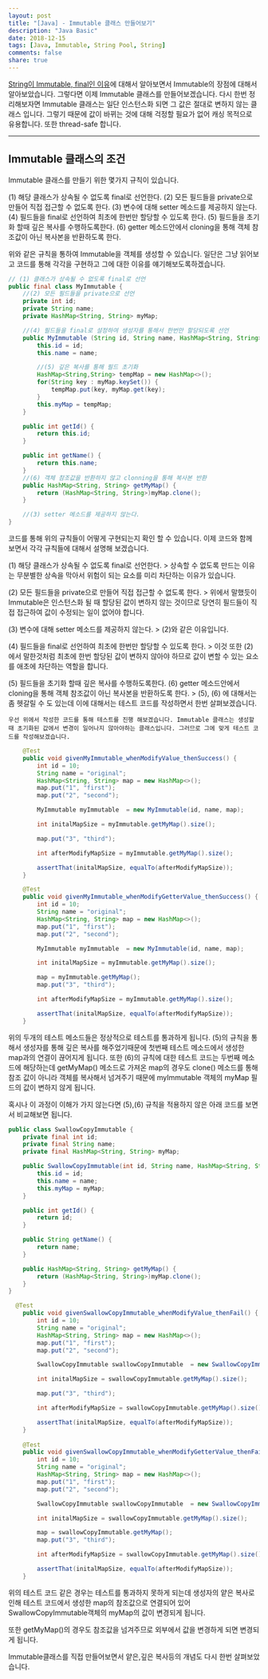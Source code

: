 ```yaml
---
layout: post
title: "[Java] - Immutable 클래스 만들어보기"
description: "Java Basic"
date: 2018-12-15
tags: [Java, Immutable, String Pool, String]
comments: false
share: true
---
```


[String이 Immutable, final인 이유](https://daehoho.github.io/2018-12-09/JAVA-String%EC%9D%B4-Immutable,-final%EC%9D%B8-%EC%9D%B4%EC%9C%A0/)에 대해서 알아보면서 Immutable의 장점에 대해서 알아보았습니다. 그렇다면 이제 Immutable 클래스를 만들어보겠습니다.
다시 한번 정리해보자면 Immutable 클래스는 일단 인스턴스화 되면 그 값은 절대로 변하지 않는 클래스 입니다. 
그렇기 때문에 값이 바뀌는 것에 대해 걱정할 필요가 없어 캐싱 목적으로 유용합니다. 또한 thread-safe 합니다.

---

## Immutable 클래스의 조건

Immutable 클래스를 만들기 위한 몇가지 규칙이 있습니다. 

(1) 해당 클래스가 상속될 수 없도록 final로 선언한다.
(2) 모든 필드들을 private으로 만들어 직접 접근할 수 없도록 한다.
(3) 변수에 대해 setter 메소드를 제공하지 않는다.
(4) 필드들을 final로 선언하여 최초에 한번만 할당할 수 있도록 한다.
(5) 필드들을 초기화 할때 깊은 복사를 수행하도록한다.
(6) getter 메소드안에서 cloning을 통해 객체 참조값이 아닌 복사본을 반환하도록 한다.
   
위와 같은 규칙을 통하여 Immutable을 객체를 생성할 수 있습니다. 일단은 그냥 읽어보고 코드를 통해 각각을 구현하고 그에 대한 이유를 얘기해보도록하겠습니다.

```java
// (1) 클래스가 상속될 수 없도록 final로 선언
public final class MyImmutable {
    //(2) 모든 필드들을 private으로 선언
    private int id;
    private String name;
    private HashMap<String, String> myMap;

    //(4) 필드들을 final로 설정하여 생성자를 통해서 한번만 할당되도록 선언
    public MyImmutable (String id, String name, HashMap<String, String> myMap) {
        this.id = id;
        this.name = name;

        //(5) 깊은 복사를 통해 필드 초기화
        HashMap<String,String> tempMap = new HashMap<>();
        for(String key : myMap.keySet()) {
            tempMap.put(key, myMap.get(key);
        }
        this.myMap = tempMap;
    }

    public int getId() {
        return this.id;
    }

    public int getName() {
        return this.name;
    }
    //(6) 객체 참조값을 반환하지 않고 clonning을 통해 복사본 반환
    public HashMap<String, String> getMyMap() {
        return (HashMap<String, String>)myMap.clone();
    }

    //(3) setter 메소드를 제공하지 않는다.
}
```

코드를 통해 위의 규칙들이 어떻게 구현되는지 확인 할 수 있습니다. 이제 코드와 함께 보면서 각각 규칙들에 대해서 설명해 보겠습니다.

(1) 해당 클래스가 상속될 수 없도록 final로 선언한다.
    > 상속할 수 없도록 만드는 이유는 무분별한 상속을 막아서 위험이 되는 요소를 미리 차단하는 이유가 있습니다.

(2) 모든 필드들을 private으로 만들어 직접 접근할 수 없도록 한다.
    > 위에서 말했듯이 Immutable은 인스턴스화 될 때 할당된 값이 변하지 않는 것이므로 당연히 필드들이 직접 접근하여 값이 수정되는 일이 없어야 합니다.

(3) 변수에 대해 setter 메소드를 제공하지 않는다.
    > (2)와 같은 이유입니다.

(4) 필드들을 final로 선언하여 최초에 한번만 할당할 수 있도록 한다.
    > 이것 또한 (2)에서 말한것처럼 최초에 한번 할당된 값이 변하지 않아야 하므로 값이 변할 수 있는 요소를 애초에 차단하는 역할을 합니다.

(5) 필드들을 초기화 할때 깊은 복사를 수행하도록한다.
(6) getter 메소드안에서 cloning을 통해 객체 참조값이 아닌 복사본을 반환하도록 한다.
    > (5), (6) 에 대해서는 좀 헷갈릴 수 도 있는데 이에 대해서는 테스트 코드를 작성하면서 한번 살펴보겠습니다.
    
    우선 위에서 작성한 코드를 통해 테스트를 진행 해보겠습니다. Immutable 클래스는 생성할때 초기화된 값에서 변경이 일어나지 않아야하는 클래스입니다. 그러므로 그에 맞게 테스트 코드를 작성해보겠습니다.

```java
    @Test
    public void givenMyImmutable_whenModifyValue_thenSuccess() {
        int id = 10;
        String name = "original";
        HashMap<String, String> map = new HashMap<>();
        map.put("1", "first");
        map.put("2", "second");

        MyImmutable myImmutable  = new MyImmutable(id, name, map);

        int initalMapSize = myImmutable.getMyMap().size();

        map.put("3", "third");

        int afterModifyMapSize = myImmutable.getMyMap().size();

        assertThat(initalMapSize, equalTo(afterModifyMapSize));
    }

    @Test
    public void givenMyImmutable_whenModifyGetterValue_thenSuccess() {
        int id = 10;
        String name = "original";
        HashMap<String, String> map = new HashMap<>();
        map.put("1", "first");
        map.put("2", "second");

        MyImmutable myImmutable  = new MyImmutable(id, name, map);

        int initalMapSize = myImmutable.getMyMap().size();

        map = myImmutable.getMyMap();
        map.put("3", "third");

        int afterModifyMapSize = myImmutable.getMyMap().size();

        assertThat(initalMapSize, equalTo(afterModifyMapSize));
    }
```
위의 두개의 테스트 메소드들은 정상적으로 테스트를 통과하게 됩니다. (5)의 규칙을 통해서 생성자를 통해 깊은 복사를 해주었기때문에 첫번째 테스트 메소드에서 생성한 map과의 연결이 끊어지게 됩니다.
또한 (6)의 규칙에 대한 테스트 코드는 두번째 메소드에 해당하는데 getMyMap() 메소드로 가져온 map의 경우도 clone() 메소드를 통해 참조 값이 아니라 객체를 복사해서 넘겨주기 때문에 myImmutable 객체의 myMap 필드의 값이 변하지 않게 됩니다. 

혹시나 이 과정이 이해가 가지 않는다면 (5),(6) 규칙을 적용하지 않은 아래 코드를 보면서 비교해보면 됩니다.

```java
public class SwallowCopyImmutable {
    private final int id;
    private final String name;
    private final HashMap<String, String> myMap;

    public SwallowCopyImmutable(int id, String name, HashMap<String, String> myMap) {
        this.id = id;
        this.name = name;
        this.myMap = myMap;
    }

    public int getId() {
        return id;
    }

    public String getName() {
        return name;
    }

    public HashMap<String, String> getMyMap() {
        return (HashMap<String, String>)myMap.clone();
    }
}

  @Test
    public void givenSwallowCopyImmutable_whenModifyValue_thenFail() {
        int id = 10;
        String name = "original";
        HashMap<String, String> map = new HashMap<>();
        map.put("1", "first");
        map.put("2", "second");

        SwallowCopyImmutable swallowCopyImmutable  = new SwallowCopyImmutable(id, name, map);

        int initalMapSize = swallowCopyImmutable.getMyMap().size();

        map.put("3", "third");

        int afterModifyMapSize = swallowCopyImmutable.getMyMap().size();

        assertThat(initalMapSize, equalTo(afterModifyMapSize));
    }
    
    @Test
    public void givenSwallowCopyImmutable_whenModifyGetterValue_thenFail() {
        int id = 10;
        String name = "original";
        HashMap<String, String> map = new HashMap<>();
        map.put("1", "first");
        map.put("2", "second");

        SwallowCopyImmutable swallowCopyImmutable  = new SwallowCopyImmutable(id, name, map);

        int initalMapSize = swallowCopyImmutable.getMyMap().size();

        map = swallowCopyImmutable.getMyMap();
        map.put("3", "third");

        int afterModifyMapSize = swallowCopyImmutable.getMyMap().size();

        assertThat(initalMapSize, equalTo(afterModifyMapSize));
    }
```

위의 테스트 코드 같은 경우는 테스트를 통과하지 못하게 되는데 생성자의 얕은 복사로 인해 테스트 코드에서 생성한 map의 참조값으로 연결되어 있어 SwallowCopyImmutable객체의 myMap의 값이 변경되게 됩니다.

또한 getMyMap()의 경우도 참조값을 넘겨주므로 외부에서 값을 변경하게 되면 변경되게 됩니다.

Immutable클래스를 직접 만들어보면서 얕은,깊은 복사등의 개념도 다시 한번 살펴보았습니다.